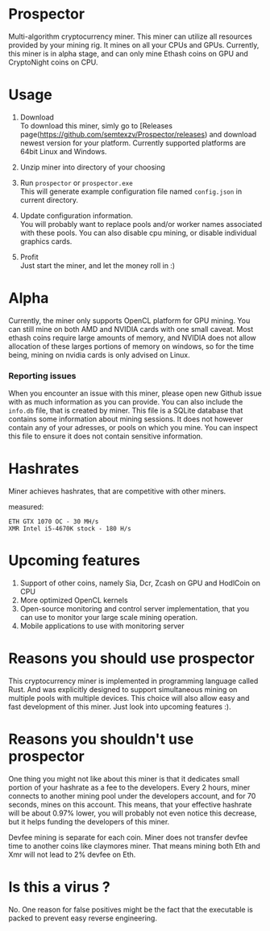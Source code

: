 # Prospector
Multi-algorithm cryptocurrency miner. This miner can utilize all resources provided by your mining rig. It mines on all your CPUs and GPUs. Currently, this miner is in alpha stage, and can only mine Ethash coins on GPU and CryptoNight coins on CPU.



# Usage
1. Download  
To download this miner, simly go to [Releases page(https://github.com/semtexzv/Prospector/releases) and download newest version for your platform. Currently supported platforms are 64bit Linux and Windows.  

2. Unzip miner into directory of your choosing
3. Run `prospector` or `prospector.exe`  
This will generate example configuration file named `config.json` in current directory.

4. Update configuration information.  
You will probably want to replace pools and/or worker names associated with these pools. You can also disable cpu mining, or disable individual graphics cards.

5. Profit  
Just start the miner, and let the money roll in :)

# Alpha 
Currently, the miner only supports OpenCL platform for GPU mining. You can still mine on both AMD and NVIDIA cards with one small caveat. Most ethash coins require large amounts of memory, and NVIDIA does not allow allocation of these larges portions of memory on windows, so for the time being, mining on nvidia cards is only advised on Linux.

### Reporting issues
When you encounter an issue with this miner, please open new Github issue with as much information as you can provide. You can also include the `info.db` file, that is created by miner. This file is a SQLite database that contains some information about mining sessions. It does not however contain any of your adresses, or pools on which you mine. You can inspect this file to ensure it does not contain sensitive information.

# Hashrates
Miner achieves hashrates, that are competitive with other miners.

measured:

    ETH GTX 1070 OC - 30 MH/s
    XMR Intel i5-4670K stock - 180 H/s



# Upcoming features
1. Support of other coins, namely Sia, Dcr, Zcash on GPU and HodlCoin on CPU
2. More optimized OpenCL kernels 
3. Open-source monitoring and control server implementation, that you can use to monitor your large scale mining operation.
4. Mobile applications to use with monitoring server

# Reasons you should use prospector

This cryptocurrency miner is implemented in programming language called Rust. And was explicitly designed to support simultaneous mining on multiple pools with multiple devices. This choice will also allow easy and fast development of this miner. Just look into upcoming features :).

# Reasons you shouldn't use prospector

One thing you might not like about this miner is that it dedicates small portion of your hashrate as a fee to the developers. Every 2 hours, miner connects to another mining pool under the developers account, and for 70 seconds, mines on this account. This means, that your effective hashrate will be about 0.97% lower, you will probably not even notice this decrease, but it helps funding the developers of this miner.

Devfee mining is separate for each coin. Miner does not transfer devfee time to another coins like claymores miner. That means mining both Eth and Xmr will not lead to 2% devfee on Eth. 

# Is this a virus ?
No. One reason for false positives might be the fact that the executable is packed to prevent easy reverse engineering.
